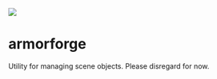 ![](https://armory3d.org/forge/img/git.jpg)

armorforge
==============

Utility for managing scene objects. Please disregard for now.
